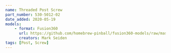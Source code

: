```yaml
---
name: Threaded Post Screw
part_number: 530-5012-02
date_added: 2020-05-19
models: 
    - format: Fusion360
      url: https://github.com/homebrew-pinball/fusion360-models/raw/master/hardware/Threaded%20Post%20Screw%20530-5012-02.f3d
      creators: Mark Seiden
tags: [Post, Screw]
---
```


